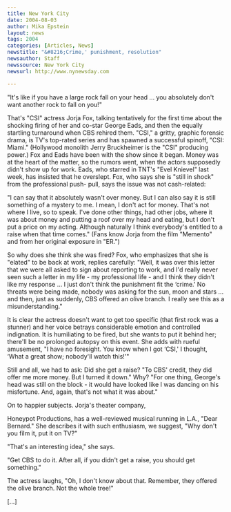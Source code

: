 ```yaml
---
title: New York City
date: 2004-08-03
author: Mika Epstein
layout: news
tags: 2004
categories: [Articles, News]
newstitle: "&#8216;Crime,' punishment, resolution"
newsauthor: Staff  
newssource: New York City  
newsurl: http://www.nynewsday.com  

---
```


"It's like if you have a large rock fall on your head ... you absolutely don't want another rock to fall on you!"

That's "CSI" actress Jorja Fox, talking tentatively for the first time about the shocking firing of her and co-star George Eads, and then the equally startling turnaround when CBS rehired them. "CSI," a gritty, graphic forensic drama, is TV's top-rated series and has spawned a successful spinoff, "CSI: Miami." (Hollywood monolith Jerry Bruckheimer is the "CSI" producing power.) Fox and Eads have been with the show since it began. Money was at the heart of the matter, so the rumors went, when the actors supposedly didn't show up for work. Eads, who starred in TNT's "Evel Knievel" last week, has insisted that he overslept. Fox, who says she is "still in shock" from the professional push- pull, says the issue was not cash-related:

"I can say that it absolutely wasn't over money. But I can also say it is still something of a mystery to me. I mean, I don't act for money. That's not where I live, so to speak. I've done other things, had other jobs, where it was about money and putting a roof over my head and eating, but I don't put a price on my acting. Although naturally I think everybody's entitled to a raise when that time comes." (Fans know Jorja from the film "Memento" and from her original exposure in "ER.")

So why does she think she was fired? Fox, who emphasizes that she is "elated" to be back at work, replies carefully: "Well, it was over this letter that we were all asked to sign about reporting to work, and I'd really never seen such a letter in my life - my professional life - and I think they didn't like my response ... I just don't think the punishment fit the &#8216;crime.' No threats were being made, nobody was asking for the sun, moon and stars ... and then, just as suddenly, CBS offered an olive branch. I really see this as a misunderstanding."

It is clear the actress doesn't want to get too specific (that first rock was a stunner) and her voice betrays considerable emotion and controlled indignation. It is humiliating to be fired, but she wants to put it behind her; there'll be no prolonged autopsy on this event. She adds with rueful amusement, "I have no foresight. You know when I got &#8216;CSI,' I thought, &#8216;What a great show; nobody'll watch this!'"

Still and all, we had to ask: Did she get a raise? "To CBS' credit, they did offer me more money. But I turned it down." Why? "For one thing, George's head was still on the block - it would have looked like I was dancing on his misfortune. And, again, that's not what it was about."

On to happier subjects. Jorja's theater company,

Honeypot Productions, has a well-reviewed musical running in L.A., "Dear Bernard." She describes it with such enthusiasm, we suggest, "Why don't you film it, put it on TV?"

"That's an interesting idea," she says.

"Get CBS to do it. After all, if you didn't get a raise, you should get something."

The actress laughs, "Oh, I don't know about that. Remember, they offered the olive branch. Not the whole tree!"

[...]

